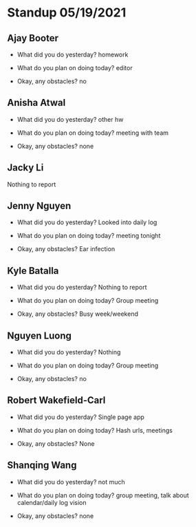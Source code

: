 # Standup 05/19/2021

## **Ajay Booter**

- What did you do yesterday?
  homework

- What do you plan on doing today?
  editor

- Okay, any obstacles? no

## **Anisha Atwal**

- What did you do yesterday?
  other hw

- What do you plan on doing today?
  meeting with team

- Okay, any obstacles? none

## **Jacky Li**

Nothing to report

## **Jenny Nguyen**

- What did you do yesterday?
  Looked into daily log

- What do you plan on doing today?
  meeting tonight

- Okay, any obstacles? Ear infection

## **Kyle Batalla**

- What did you do yesterday?
  Nothing to report

- What do you plan on doing today?
  Group meeting

- Okay, any obstacles?
  Busy week/weekend

## **Nguyen Luong**

- What did you do yesterday?
  Nothing

- What do you plan on doing today?
  Group meeting

- Okay, any obstacles?
  no

## **Robert Wakefield-Carl**

- What did you do yesterday?
  Single page app

- What do you plan on doing today?
  Hash urls, meetings

- Okay, any obstacles? None

## **Shanqing Wang**

- What did you do yesterday?
  not much

- What do you plan on doing today?
  group meeting, talk about calendar/daily log vision

- Okay, any obstacles?
  none
